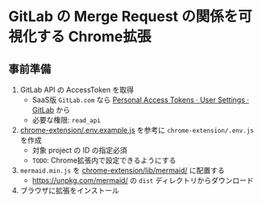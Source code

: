 # GitLab の Merge Request の関係を可視化する Chrome拡張

## 事前準備
1. GitLab API の AccessToken を取得
    - SaaS版 `GitLab.com` なら [Personal Access Tokens · User Settings · GitLab](https://gitlab.com/profile/personal_access_tokens) から
    - 必要な権限: `read_api`
1. [chrome-extension/.env.example.js](./chrome-extension/.env.example.js) を参考に `chrome-extension/.env.js` を作成
    - 対象 project の ID の指定必須
    - `TODO`: Chrome拡張内で設定できるようにする
1. `mermaid.min.js` を [chrome-extension/lib/mermaid/](chrome-extension/lib/mermaid/) に配置する
    - https://unpkg.com/mermaid/ の `dist` ディレクトリからダウンロード
1. ブラウザに拡張をインストール
